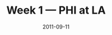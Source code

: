 ---
layout: game
title: Week 1 — PHI at LA
season: 2011
game_id: 2011_01_PHI_STL
week: 1
date: 2011-09-11
home_team: LA
away_team: PHI
final_home: 13
final_away: 31
pbp_url: /assets/data/pbp/2011/2011_01_PHI_STL.csv.gz
---